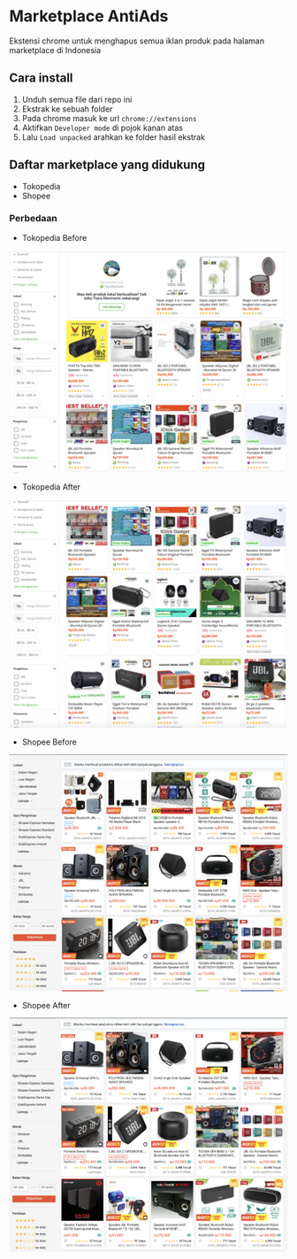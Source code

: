# Marketplace AntiAds

Ekstensi chrome untuk menghapus semua iklan produk pada halaman marketplace di Indonesia

## Cara install

1. Unduh semua file dari repo ini
2. Ekstrak ke sebuah folder
3. Pada chrome masuk ke url `chrome://extensions`
4. Aktifkan `Developer mode` di pojok kanan atas
5. Lalu `Load unpacked` arahkan ke folder hasil ekstrak

## Daftar marketplace yang didukung

-   Tokopedia
-   Shopee

### Perbedaan

-   Tokopedia Before

!['Tokopedia Before'](screenshot/tokopedia-before.png)

-   Tokopedia After

!['Tokopedia After'](screenshot/tokopedia-after.png)

-   Shopee Before

!['Shopee Before'](screenshot/shopee-before.png)

-   Shopee After

!['Shopee After'](screenshot/shopee-after.png)
